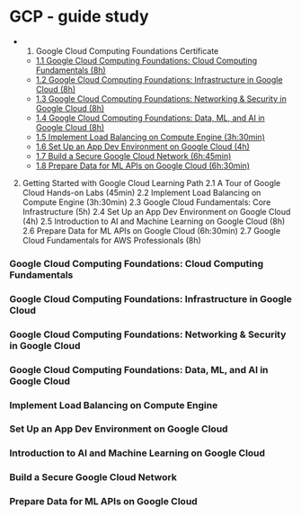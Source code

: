 # GCP - guide study

- 1. Google Cloud Computing Foundations Certificate
   - [1.1 Google Cloud Computing Foundations: Cloud Computing Fundamentals (8h)](#google-cloud-computing-foundations-cloud-computing-fundamentals)
   - [1.2 Google Cloud Computing Foundations: Infrastructure in Google Cloud (8h)](#google-cloud-computing-foundations-infrastructure-in-google-cloud)
   - [1.3 Google Cloud Computing Foundations: Networking & Security in Google Cloud (8h)](#google-cloud-computing-foundations-networking--security-in-google-cloud)
   - [1.4 Google Cloud Computing Foundations: Data, ML, and AI in Google Cloud (8h)](#google-cloud-computing-foundations-data-ml-and-ai-in-google-cloud)
   - [1.5 Implement Load Balancing on Compute Engine (3h:30min)](#implement-load-balancing-on-compute-engine)
   - [1.6 Set Up an App Dev Environment on Google Cloud (4h)](#set-up-an-app-dev-environment-on-google-cloud)
   - [1.7 Build a Secure Google Cloud Network (6h:45min)](#build-a-secure-google-cloud-network)
   - [1.8 Prepare Data for ML APIs on Google Cloud (6h:30min)](#prepare-data-for-ml-apis-on-google-cloud)

2. Getting Started with Google Cloud Learning Path
   2.1 A Tour of Google Cloud Hands-on Labs (45min)
   2.2 Implement Load Balancing on Compute Engine (3h:30min)
   2.3 Google Cloud Fundamentals: Core Infrastructure (5h)
   2.4 Set Up an App Dev Environment on Google Cloud (4h)
   2.5 Introduction to AI and Machine Learning on Google Cloud (8h)
   2.6 Prepare Data for ML APIs on Google Cloud (6h:30min)
   2.7 Google Cloud Fundamentals for AWS Professionals (8h)


### Google Cloud Computing Foundations: Cloud Computing Fundamentals 


### Google Cloud Computing Foundations: Infrastructure in Google Cloud


### Google Cloud Computing Foundations: Networking & Security in Google Cloud


### Google Cloud Computing Foundations: Data, ML, and AI in Google Cloud


### Implement Load Balancing on Compute Engine


### Set Up an App Dev Environment on Google Cloud


### Introduction to AI and Machine Learning on Google Cloud


### Build a Secure Google Cloud Network


### Prepare Data for ML APIs on Google Cloud









